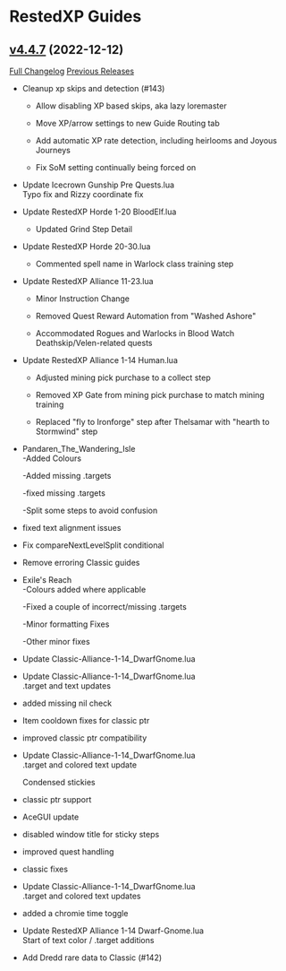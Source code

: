 # RestedXP Guides

## [v4.4.7](https://github.com/RestedXP/RXPGuides/tree/v4.4.7) (2022-12-12)
[Full Changelog](https://github.com/RestedXP/RXPGuides/compare/v4.4.6...v4.4.7) [Previous Releases](https://github.com/RestedXP/RXPGuides/releases)

- Cleanup xp skips and detection (#143)  
    * Allow disabling XP based skips, aka lazy loremaster  
    * Move XP/arrow settings to new Guide Routing tab  
    * Add automatic XP rate detection, including heirlooms and Joyous Journeys  
    * Fix SoM setting continually being forced on  
- Update Icecrown Gunship Pre Quests.lua  
    Typo fix and Rizzy coordinate fix  
- Update RestedXP Horde 1-20 BloodElf.lua  
    * Updated Grind Step Detail  
- Update RestedXP Horde 20-30.lua  
    * Commented spell name in Warlock class training step  
- Update RestedXP Alliance 11-23.lua  
    * Minor Instruction Change  
    * Removed Quest Reward Automation from "Washed Ashore"  
    * Accommodated Rogues and Warlocks in Blood Watch Deathskip/Velen-related quests  
- Update RestedXP Alliance 1-14 Human.lua  
    * Adjusted mining pick purchase to a collect step  
    * Removed XP Gate from mining pick purchase to match mining training  
    * Replaced "fly to Ironforge" step  after Thelsamar with "hearth to Stormwind" step  
- Pandaren\_The\_Wandering\_Isle  
    -Added Colours  
    -Added missing .targets  
    -fixed missing .targets  
    -Split some steps to avoid confusion  
- fixed text alignment issues  
- Fix compareNextLevelSplit conditional  
- Remove erroring Classic guides  
- Exile's Reach  
    -Colours added where applicable  
    -Fixed a couple of incorrect/missing .targets  
    -Minor formatting Fixes  
    -Other minor fixes  
- Update Classic-Alliance-1-14\_DwarfGnome.lua  
- Update Classic-Alliance-1-14\_DwarfGnome.lua  
    .target and text updates  
- added missing nil check  
- Item cooldown fixes for classic ptr  
- improved classic ptr compatibility  
- Update Classic-Alliance-1-14\_DwarfGnome.lua  
    .target and colored text update  
    Condensed stickies  
- classic ptr support  
- AceGUI update  
- disabled window title for sticky steps  
- improved quest handling  
- classic fixes  
- Update Classic-Alliance-1-14\_DwarfGnome.lua  
    .target and colored text updates  
- added a chromie time toggle  
- Update RestedXP Alliance 1-14 Dwarf-Gnome.lua  
    Start of text color / .target additions  
- Add Dredd rare data to Classic (#142)  
